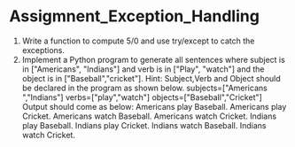# Assigmnent_Exception_Handling
1. Write a function to compute 5/0 and use try/except to catch the exceptions.
2. Implement a Python program to generate all sentences where subject is in
    ["Americans", "Indians"] and verb is in ["Play", "watch"] and the object is in
    ["Baseball","cricket"].
    Hint: Subject,Verb and Object should be declared in the program as shown below.
    subjects=["Americans ","Indians"]
    verbs=["play","watch"]
    objects=["Baseball","Cricket"]
    Output should come as below:
    Americans play Baseball.
    Americans play Cricket.
    Americans watch Baseball.
    Americans watch Cricket.
    Indians play Baseball.
    Indians play Cricket.
    Indians watch Baseball.
    Indians watch Cricket.
